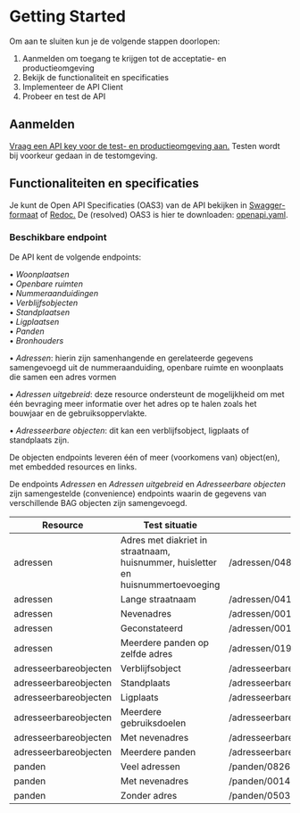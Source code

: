 # Getting Started 
  
Om aan te sluiten kun je de volgende stappen doorlopen:
1.	Aanmelden om toegang te krijgen tot de acceptatie- en productieomgeving
2.	Bekijk de functionaliteit en specificaties
3.	Implementeer de API Client
4.	Probeer en test de API  
  
## Aanmelden  
  
[Vraag een API key voor de test- en productieomgeving aan.](https://formulieren.kadaster.nl/aanvraag_bag_api_individuele_bevragingen_productie) 
Testen wordt bij voorkeur gedaan in de testomgeving.  
  
## Functionaliteiten en specificaties  
 
Je kunt de Open API Specificaties (OAS3) van de API bekijken in [Swagger-formaat](https://lvbag.github.io/BAG-API/Technische%20specificatie/) of [Redoc.](https://lvbag.github.io/BAG-API/Technische%20specificatie/Redoc/)
De (resolved) OAS3 is hier te downloaden: [openapi.yaml](https://api.bag.kadaster.nl/lvbag/individuelebevragingen/v2/openapi.yaml).  
  
### Beschikbare endpoint  
  
De API kent de volgende endpoints:  

•	*Woonplaatsen*  
•	*Openbare ruimten*  
•	*Nummeraanduidingen*  
•	*Verblijfsobjecten*  
•	*Standplaatsen*  
•	*Ligplaatsen*  
•	*Panden*  
•	*Bronhouders*  
  

•	*Adressen*: hierin zijn samenhangende en gerelateerde gegevens samengevoegd uit de nummeraanduiding, openbare ruimte en woonplaats die samen een adres vormen

•	*Adressen uitgebreid*: deze resource ondersteunt de mogelijkheid om met één bevraging meer informatie over het adres op te halen zoals het bouwjaar en de gebruiksoppervlakte.   
  
•	*Adresseerbare objecten*: dit kan een verblijfsobject, ligplaats of standplaats zijn.  

De objecten endpoints leveren één of meer (voorkomens van) object(en), met embedded resources en links. 

De endpoints *Adressen* en *Adressen uitgebreid* en *Adresseerbare objecten* zijn samengestelde (convenience) endpoints waarin de gegevens van verschillende BAG objecten zijn samengevoegd.
  
 
 
 
  
  
  
  
  
  
  | **Resource**          | **Test situatie**                                                                | **URI**                                 |
|-----------------------|----------------------------------------------------------------------------------|-----------------------------------------|
| adressen              | Adres met diakriet in straatnaam, huisnummer, huisletter en huisnummertoevoeging | /adressen/0484200002040489              |
| adressen              | Lange straatnaam                                                                 | /adressen/0417200000000354              |
| adressen              | Nevenadres                                                                       | /adressen/0014200022197986              |
| adressen              | Geconstateerd                                                                    | /adressen/0014200022188962              |
| adressen              | Meerdere panden op zelfde adres                                                  | /adressen/0193200000096680              |
| adresseerbareobjecten | Verblijfsobject                                                                  | /adresseerbareobjecten/0599010000165822 |
| adresseerbareobjecten | Standplaats                                                                      | /adresseerbareobjecten/0503030000103062 |
| adresseerbareobjecten | Ligplaats                                                                        | /adresseerbareobjecten/0569020000012435 |
| adresseerbareobjecten | Meerdere gebruiksdoelen                                                          | /adresseerbareobjecten/0626019900006674 |
| adresseerbareobjecten | Met nevenadres                                                                   | /adresseerbareobjecten/0014010011067299 |
| adresseerbareobjecten | Meerdere panden                                                                  | /adresseerbareobjecten/0193010000096628 |
| panden                | Veel adressen                                                                    | /panden/0826100000000467                |
| panden                | Met nevenadres                                                                   | /panden/0014100010921152                |
| panden                | Zonder adres                                                                     | /panden/0503100000034877                |
